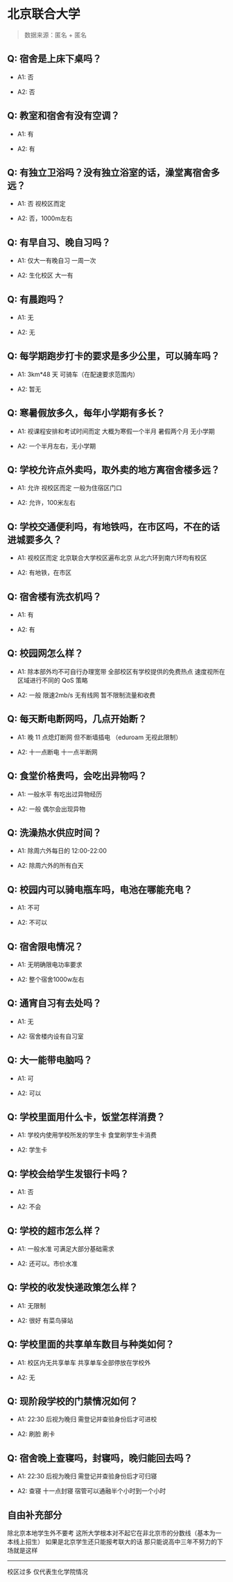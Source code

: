 # 北京联合大学

> 数据来源：匿名 + 匿名

## Q: 宿舍是上床下桌吗？

- A1: 否

- A2: 否

## Q: 教室和宿舍有没有空调？

- A1: 有

- A2: 有

## Q: 有独立卫浴吗？没有独立浴室的话，澡堂离宿舍多远？

- A1: 否 视校区而定

- A2: 否，1000m左右

## Q: 有早自习、晚自习吗？

- A1: 仅大一有晚自习 一周一次

- A2: 生化校区 大一有

## Q: 有晨跑吗？

- A1: 无

- A2: 无

## Q: 每学期跑步打卡的要求是多少公里，可以骑车吗？

- A1: 3km\*48 天 可骑车（在配速要求范围内）

- A2: 暂无

## Q: 寒暑假放多久，每年小学期有多长？

- A1: 视课程安排和考试时间而定 大概为寒假一个半月 暑假两个月 无小学期

- A2: 一个半月左右，无小学期

## Q: 学校允许点外卖吗，取外卖的地方离宿舍楼多远？

- A1: 允许 视校区而定 一般为住宿区门口

- A2: 允许，100米左右

## Q: 学校交通便利吗，有地铁吗，在市区吗，不在的话进城要多久？

- A1: 视校区而定 北京联合大学校区遍布北京 从北六环到南六环均有校区

- A2: 有地铁，在市区

## Q: 宿舍楼有洗衣机吗？

- A1: 有

- A2: 有

## Q: 校园网怎么样？

- A1: 除本部外均不可自行办理宽带 全部校区有学校提供的免费热点 速度视所在区域进行不同的 QoS 策略

- A2: 一般 限速2mb/s 无有线网 暂不限制流量和收费

## Q: 每天断电断网吗，几点开始断？

- A1: 晚 11 点熄灯断网 但不断墙插电 （eduroam 无视此限制）

- A2: 十一点断电 十一点半断网

## Q: 食堂价格贵吗，会吃出异物吗？

- A1: 一般水平 有吃出过异物经历

- A2: 一般 偶尔会出现异物

## Q: 洗澡热水供应时间？

- A1: 除周六外每日的 12:00-22:00

- A2: 除周六外的所有白天

## Q: 校园内可以骑电瓶车吗，电池在哪能充电？

- A1: 不可

- A2: 不可以

## Q: 宿舍限电情况？

- A1: 无明确限电功率要求

- A2: 整个宿舍1000w左右

## Q: 通宵自习有去处吗？

- A1: 无

- A2: 宿舍楼内设有自习室

## Q: 大一能带电脑吗？

- A1: 可

- A2: 可以

## Q: 学校里面用什么卡，饭堂怎样消费？

- A1: 学校内使用学校所发的学生卡 食堂刷学生卡消费

- A2: 学生卡

## Q: 学校会给学生发银行卡吗？

- A1: 否

- A2: 不会

## Q: 学校的超市怎么样？

- A1: 一般水准 可满足大部分基础需求

- A2: 还可以。市价水准

## Q: 学校的收发快递政策怎么样？

- A1: 无限制

- A2: 很好 有菜鸟驿站

## Q: 学校里面的共享单车数目与种类如何？

- A1: 校区内无共享单车 共享单车全部停放在学校外

- A2: 无

## Q: 现阶段学校的门禁情况如何？

- A1: 22:30 后视为晚归 需登记并查验身份后才可进校

- A2: 刷脸 刷卡

## Q: 宿舍晚上查寝吗，封寝吗，晚归能回去吗？

- A1: 22:30 后视为晚归 需登记并查验身份后才可归寝

- A2: 查寝 十一点封寝 宿管可以通融半个小时到一个小时

## 自由补充部分

除北京本地学生外不要考 这所大学根本对不起它在非北京市的分数线（基本为一本线上招生） 如果是北京学生还只能报考联大的话 那只能说高中三年不努力的下场就是这样

***

校区过多 仅代表生化学院情况